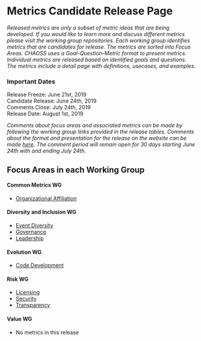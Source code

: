 # Metrics Candidate Release Page

*Released metrics are only a subset of metric ideas that are being developed. If you would like to learn more and discuss different metrics please visit the working group repositories. Each working group identifies metrics that are candidates for release. The metrics are sorted into Focus Areas. CHAOSS uses a Goal-Question-Metric format to present metrics. Individual metrics are released based on identified goals and questions. The metrics include a detail page with definitions, usecases, and examples.*  

### Important Dates
Release Freeze: June 21st, 2019  
Candidate Release: June 24th, 2019  
Comments Close: July 24th, 2019  
Release Date: August 1st, 2019  

*Comments about focus areas and associated metrics can be made by following the working group links provided in the release tables. Comments about the format and presentation for the release on the website can be made [here](https://github.com/chaoss/website/issues/182). The comment period will remain open for 30 days starting June 24th with and ending July 24th.*  

## Focus Areas in each Working Group
#### Common Metrics WG
* [Organizational Affiliation](#user-content-focus-area---organizational-affiliation)
#### Diversity and Inclusion WG
* [Event Diversity](#user-content-focus-area---event-diversity)
* [Governance](#user-content-focus-area---governance)
* [Leadership](#user-content-focus-area---leadership)
#### Evolution WG
* [Code Development](#user-content-focus-area---code-development)
#### Risk WG
* [Licensing](#user-content-focus-area---licensing)
* [Security](#user-content-focus-area---security)
* [Transparency](#user-content-focus-area---transparency)
#### Value WG
* No metrics in this release

